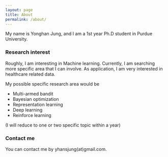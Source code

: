 ```yaml
---
layout: page
title: About
permalink: /about/
---
```


My name is Yonghan Jung, and I am a 1st year Ph.D student in Purdue University. 

### Research interest 

Roughly, I am interesting in Machine learning. Currently, I am searching more specific area that I can involve. As application, I am very interested in healthcare related data. 

My possible specific research area would be 

* Multi-armed bandit 
* Bayesian optimization
* Representation learning 
* Deep learning 
* Reinforce learning 

(I will reduce to one or two specific topic within a year)

### Contact me

You can contact me by yhansjung(at)gmail.com. 